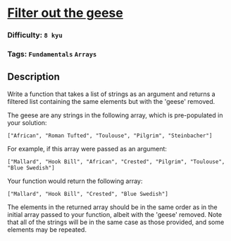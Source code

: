 # [Filter out the geese](https://www.codewars.com/kata/57ee4a67108d3fd9eb0000e7)

### Difficulty: `8 kyu`

### Tags: `Fundamentals` `Arrays`

## Description

Write a function that takes a list of strings as an argument and returns a filtered list containing the same elements but with the 'geese' removed.

The geese are any strings in the following array, which is pre-populated in your solution:

```
["African", "Roman Tufted", "Toulouse", "Pilgrim", "Steinbacher"]
```

For example, if this array were passed as an argument:

```
["Mallard", "Hook Bill", "African", "Crested", "Pilgrim", "Toulouse", "Blue Swedish"]
```

Your function would return the following array:

```
["Mallard", "Hook Bill", "Crested", "Blue Swedish"]
```

The elements in the returned array should be in the same order as in the initial array passed to your function, albeit with the 'geese' removed. Note that all of the strings will be in the same case as those provided, and some elements may be repeated.
